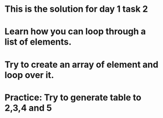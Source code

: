 # This is the solution for day 1 task 2

# Learn how you can loop through a list of elements.
# Try to create an array of element and loop over it.
# Practice: Try to generate table to 2,3,4 and 5
